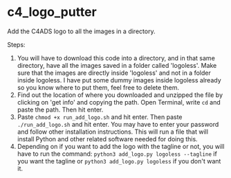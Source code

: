 # c4_logo_putter
Add the C4ADS logo to all the images in a directory. 

Steps: 

1. You will have to download this code into a directory, and in that same directory, have all the images saved in a folder called 'logoless'. Make sure that the images are directly inside 'logoless' and not in a folder inside logoless. I have put some dummy images inside logoless already so you know where to put them, feel free to delete them.
2. Find out the location of where you downloaded and unzipped the file by clicking on 'get info' and copying the path. Open Terminal, write `cd` and paste the path. Then hit enter.
3. Paste `chmod +x run_add_logo.sh` and hit enter. Then paste `./run_add_logo.sh` and hit enter. You may have to enter your password and follow other installation instructions. This will run a file that will install Python and other related software needed for doing this.
4. Depending on if you want to add the logo with the tagline or not, you will have to run the command:
`python3 add_logo.py logoless --tagline` if you want the tagline or
`python3 add_logo.py logoless` if you don't want it. 
